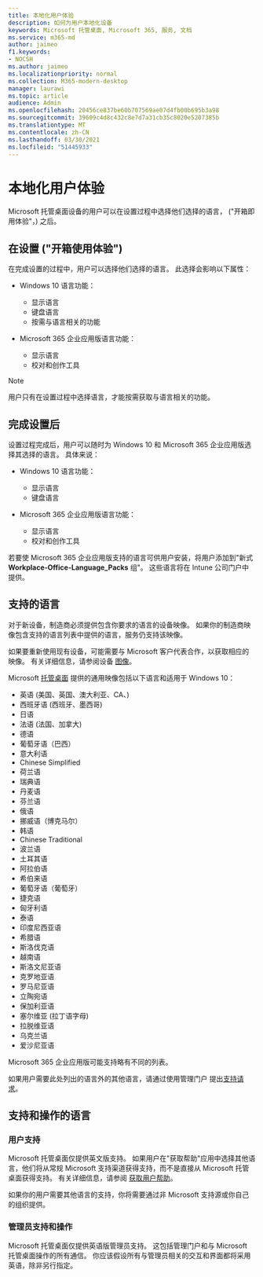 ```yaml
---
title: 本地化用户体验
description: 如何为用户本地化设备
keywords: Microsoft 托管桌面, Microsoft 365, 服务, 文档
ms.service: m365-md
author: jaimeo
f1.keywords:
- NOCSH
ms.author: jaimeo
ms.localizationpriority: normal
ms.collection: M365-modern-desktop
manager: laurawi
ms.topic: article
audience: Admin
ms.openlocfilehash: 20456ce837be60b707569ae07d4fb00b695b3a98
ms.sourcegitcommit: 39609c4d8c432c8e7d7a31cb35c8020e5207385b
ms.translationtype: MT
ms.contentlocale: zh-CN
ms.lasthandoff: 03/30/2021
ms.locfileid: "51445933"
---
```

# <a name="localize-the-user-experience"></a>本地化用户体验

Microsoft 托管桌面设备的用户可以在设置过程中选择他们选择的语言， ("开箱即用体验"，) 之后。

## <a name="during-setup-the-out-of-box-experience"></a>在设置 ("开箱使用体验") 

在完成设置的过程中，用户可以选择他们选择的语言。 此选择会影响以下属性：

- Windows 10 语言功能：
    - 显示语言
    - 键盘语言
    - 按需与语言相关的功能

- Microsoft 365 企业应用版语言功能：
    - 显示语言
    - 校对和创作工具

> [!NOTE]
> 用户只有在设置过程中选择语言，才能按需获取与语言相关的功能。

## <a name="after-completing-setup"></a>完成设置后

设置过程完成后，用户可以随时为 Windows 10 和 Microsoft 365 企业应用版选择其选择的语言。 具体来说：

- Windows 10 语言功能：
    - 显示语言
    - 键盘语言

- Microsoft 365 企业应用版语言功能：
    - 显示语言
    - 校对和创作工具

若要使 [](#supported-languages)Microsoft 365 企业应用版支持的语言可供用户安装，将用户添加到"新式 **Workplace-Office-Language_Packs** 组"。 这些语言将在 Intune 公司门户中提供。


## <a name="supported-languages"></a>支持的语言

对于新设备，制造商必须提供包含你要求的语言的设备映像。 如果你的制造商映像包含支持的语言列表中提供的语言，服务仍支持该映像。

如果要重新使用现有设备，可能需要与 Microsoft 客户代表合作，以获取相应的映像。 有关详细信息，请参阅设备 [图像](../service-description/device-images.md)。

Microsoft [托管桌面](../service-description/device-images.md#universal-image) 提供的通用映像包括以下语言和适用于 Windows 10：

- 英语 (美国、英国、澳大利亚、CA、) 
- 西班牙语 (西班牙、墨西哥) 
- 日语
- 法语 (法国、加拿大) 
- 德语
- 葡萄牙语（巴西）
- 意大利语
- Chinese Simplified
- 荷兰语  
- 瑞典语
- 丹麦语  
- 芬兰语 
- 俄语 
- 挪威语（博克马尔）
- 韩语
- Chinese Traditional
- 波兰语
- 土耳其语
- 阿拉伯语
- 希伯来语
- 葡萄牙语（葡萄牙）
- 捷克语
- 匈牙利语
- 泰语
- 印度尼西亚语
- 希腊语
- 斯洛伐克语
- 越南语
- 斯洛文尼亚语
- 克罗地亚语
- 罗马尼亚语
- 立陶宛语
- 保加利亚语
- 塞尔维亚 (拉丁语字母) 
- 拉脱维亚语
- 乌克兰语
- 爱沙尼亚语

Microsoft 365 企业应用版可能支持略有不同的列表。

如果用户需要此处列出的语言外的其他语言，请通过使用管理门户 提出[](../working-with-managed-desktop/admin-support.md)[支持请求](access-admin-portal.md)。

## <a name="languages-for-support-and-operations"></a>支持和操作的语言

### <a name="user-support"></a>用户支持
Microsoft 托管桌面仅提供英文版支持。 如果用户在"获取帮助"应用中选择其他语言，他们将从常规 Microsoft 支持渠道获得支持，而不是直接从 Microsoft 托管桌面获得支持。 有关详细信息，请参阅 [获取用户帮助](../working-with-managed-desktop/end-user-support.md)。

如果你的用户需要其他语言的支持，你将需要通过非 Microsoft 支持源或你自己的组织提供。

### <a name="admin-support-and-operations"></a>管理员支持和操作
Microsoft 托管桌面仅提供英语版管理员支持。 这包括管理门户和与 Microsoft 托管桌面操作的所有通信。 你应该假设所有与管理员相关的交互和界面都将采用英语，除非另行指定。


